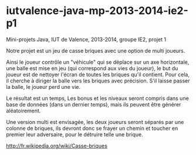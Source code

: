iutvalence-java-mp-2013-2014-ie2-p1
===================================

Mini-projets Java, IUT de Valence, 2013-2014, groupe IE2, projet 1

Notre projet est un jeu de casse briques avec une option de multi joueurs.


Ainsi le joueur contrôle un "véhicule" qui se déplace sur un axe horizontale,
une balle est mise en jeu (qui correspond aux vies du joueur),
le but du joueur est de nettoyer l'écran de toutes les briques qu'il contient.
Pour cela, il cherche à diriger la balle vers les briques avec précision.
S'il laisse passer la balle, le joueur perd une vie.

Le résultat est un temps,
Les bonus et les niveaux seront compris dans une base de données (dans un dernier temps),
mais ils peuvent être générer aléatoirement.

Une version multi est envisagée, les deux joueurs seront séparés par une colonne de briques,
ils devront donc se frayer un chemin et toucher en premier leur adversaire,
pour le détruire telle une brique.


http://fr.wikipedia.org/wiki/Casse-briques

